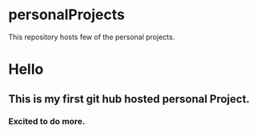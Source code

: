 # personalProjects
This repository hosts few of the personal projects.

# Hello
## This is my first git hub hosted personal Project.
### Excited to do more. 
